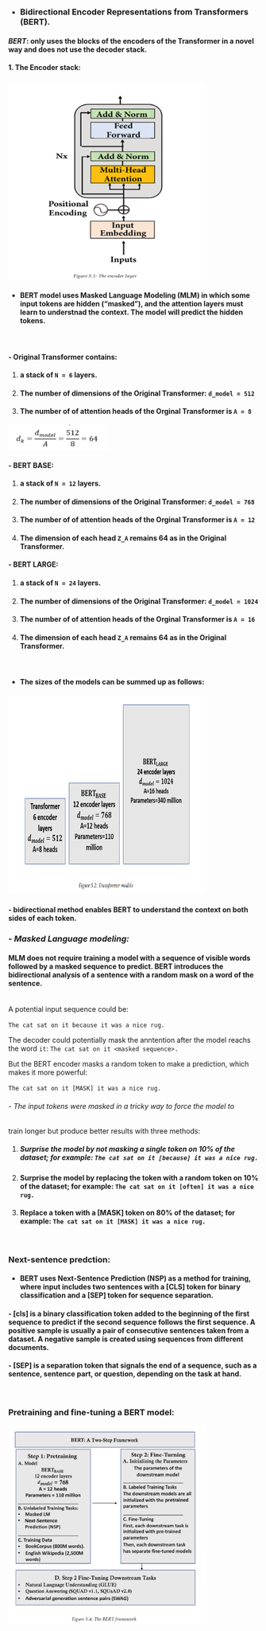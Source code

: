 - ### **Bidirectional Encoder Representations from Transformers (BERT).**
#### ___BERT___: only uses the blocks of the encoders of the Transformer in a novel way and does not use the decoder stack. 

#### 1. The Encoder stack:
<img src="./image/1.png" width="400" height="400">

- #### BERT  model uses __Masked Language Modeling (MLM)__ in which some input tokens are hidden (“masked”), and the attention layers must learn to understnad the context. The model will predict the hidden tokens. 

<br />

#### - Original Transformer contains:
1. #### a stack of `N = 6` layers.
2. #### The number of dimensions of the Original Transformer: `d_model = 512`
3. #### The number of of attention heads of the Orginal Transformer is `A = 8`
<img src="./image/2.png" width="200" height="50">

<br />

#### - BERT BASE:
1. #### a stack of `N = 12` layers.
2. #### The number of dimensions of the Original Transformer: `d_model = 768`
3. #### The number of of attention heads of the Orginal Transformer is `A = 12`
4. #### The dimension of each head `Z_A` remains 64 as in the Original Transformer.

#### - BERT LARGE:
1. #### a stack of `N = 24` layers.
2. #### The number of dimensions of the Original Transformer: `d_model = 1024`
3. #### The number of of attention heads of the Orginal Transformer is `A = 16`
4. #### The dimension of each head `Z_A` remains 64 as in the Original Transformer.

<br />

- #### The sizes of the models can be summed up as follows:
<img src="./image/3.png" width="400" height="400">

<br />

#### - bidirectional method enables BERT to understand the context on both sides of each token.

### - ___Masked Language modeling:___
#### MLM does not require training a model with a sequence of visible words followed by a masked sequence to predict. BERT introduces the bidirectional analysis of a sentence with a random mask on a word of the sentence.

<br />
A potential input sequence could be:

`The cat sat on it because it was a nice rug.`  

The decoder could potentially mask the anntention after the model reachs the word `it`: 
`The cat sat on it <masked sequence>.`

But the BERT encoder masks a random token to make a prediction,
which makes it more powerful:

`The cat sat on it [MASK] it was a nice rug.`

###### -  The input tokens were masked in a tricky way to force the model to
train longer but produce better results with three methods:

1. ##### Surprise the model by not masking a single token on 10% of the dataset; for example: `The cat sat on it [because] it was a nice rug.`

2. #### Surprise the model by replacing the token with a random token on 10% of the dataset; for example: `The cat sat on it [often] it was a nice rug.`

3. #### Replace a token with a [MASK] token on 80% of the dataset; for example: `The cat sat on it [MASK] it was a nice rug.`

<br />

### __Next-sentence predction:__
- #### BERT uses Next-Sentence Prediction (NSP) as a method for training, where input includes two sentences with a [CLS] token for binary classification and a [SEP] token for sequence separation.

#### - [cls] is a binary classification token added to the beginning of the first sequence to predict if the second sequence follows the first sequence. A positive sample is usually a pair of consecutive sentences taken from a dataset. A negative sample is created using sequences from different documents.

#### - [SEP] is a separation token that signals the end of a sequence, such as a sentence, sentence part, or question, depending on the task at hand.

<br />

### Pretraining and fine-tuning a BERT model: 
<img src="./image/4.png" width="400" height="400">

<br />
